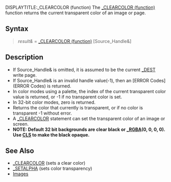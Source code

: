 DISPLAYTITLE:_CLEARCOLOR (function)
The [_CLEARCOLOR (function)](_CLEARCOLOR (function)) function returns the current transparent color of an image or page.


## Syntax

> *result&* = [_CLEARCOLOR (function)](_CLEARCOLOR (function)) [Source_Handle&]


## Description

* If Source_Handle& is omitted, it is assumed to be the current [_DEST](_DEST) write page.
* If Source_Handle& is an invalid handle value(-1), then an [ERROR Codes](ERROR Codes) is returned.
* In color modes using a palette, the index of the current transparent color value is returned, or -1 if no transparent color is set.
* In 32-bit color modes, zero is returned.
* Returns the color that currently is transparent, or if no color is transparent -1 without error.
* A [_CLEARCOLOR](_CLEARCOLOR) statement can set the transparent color of an image or screen.
* **NOTE: Default 32 bit backgrounds are clear black or [_RGBA](_RGBA)(0, 0, 0, 0). Use [CLS](CLS) to make the black opaque.**


## See Also

* [_CLEARCOLOR](_CLEARCOLOR) (sets a clear color)
* [_SETALPHA](_SETALPHA) (sets color transparency)
* [Images](Images)




